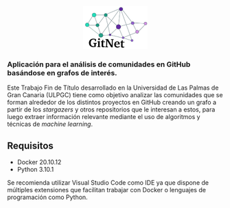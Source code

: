 <p align="center">
  <img src="https://github.com/abetancordelrosario/GitNet/blob/main/docs/images/logo-recortado.png" width="150" height="100" />
</p>

### Aplicación para el análisis de comunidades en GitHub basándose en grafos de interés.
Este Trabajo Fin de Título desarrollado en la Universidad de Las Palmas de Gran Canaria (ULPGC) tiene como objetivo analizar las comunidades que se forman alrededor de los distintos proyectos en GitHub creando un grafo a partir de los <i>stargazers</i> y otros repositorios que le interesan a estos, para luego extraer información relevante mediante el uso de algoritmos y técnicas de <i>machine learning</i>.

## Requisitos
* Docker 20.10.12
* Python 3.10.1

Se recomienda utilizar Visual Studio Code como IDE ya que dispone de múltiples extensiones que facilitan trabajar con Docker o lenguajes de programación como Python.


